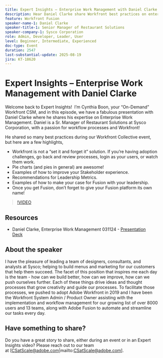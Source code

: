 ```yaml
---
title: Expert Insights – Enterprise Work Management with Daniel Clarke
description: Hear Daniel Clarke share Workfront best practices on enterprise work management, adoption, leadership metrics, and Fusion strategies for success.
feature: Workfront Fusion
speaker-name-1: Daniel Clarke
speaker-title-1: Senior Manager of Restaurant Solutions
speaker-company-1: Sysco Corporation
role: Admin, Developer, Leader, User
level: Beginner, Intermediate, Experienced
doc-type: Event
duration: 2547
last-substantial-update: 2025-08-19
jira: KT-18620
---
```


# Expert Insights – Enterprise Work Management with Daniel Clarke

Welcome back to Expert Insights!  I’m Cynthia Boon, your “On-Demand” Workfront CSM, and in this episode, we have a fabulous presentation with Daniel Clarke where he shares his expertise on Enterprise Work Management. Daniel is a Sr. Manager of Restaurant Solutions at Sysco Corporation, with a passion for workflow processes and Workfront!  

He shared so many best practices during our Workfront Collective event, but here are a few highlights,
 
 * Workfront is not a “set it and forget it” solution. If you’re having adoption challenges, go back and review processes, login as your users, or watch them work. 
 * Pie charts (and pies in general) are awesome! 
 * Examples of how to improve your Stakeholder experience. 
 * Recommendations for Leadership Metrics. 
 * Examples of how to make your case for Fusion with your leadership. 
 * Once you get Fusion, don’t forget to give your Fusion platform its own name!  

>[!VIDEO](https://video.tv.adobe.com/v/3469898/?learn=on&enablevpops)

## Resources

 * Daniel Clarke, Enterprise Work Management 031124 - [Presentation Deck](https://nam04.safelinks.protection.outlook.com/?url=https://cdn.experience.workfront.com/Training/Guides/Customer+Success+at+Scale/Adobe+Workfront+Collective+-+Daniel+Clarke+-+March+2024.pdf&data=05|02|csatscale@adobe.com|4308ae2a6beb4130dc6f08dc4926eafc|fa7b1b5a7b34438794aed2c178decee1|0|0|638465678712329711|Unknown|TWFpbGZsb3d8eyJWIjoiMC4wLjAwMDAiLCJQIjoiV2luMzIiLCJBTiI6Ik1haWwiLCJXVCI6Mn0=|0|||&sdata=y14IXCdSk8laYXyfuLcjFNjBDeDjwZZu33nFJmxbx4E=&reserved=0) 

## About the speaker

I have the pleasure of leading a team of designers, consultants, and analysts at Sysco; helping to build menus and marketing for our customers that help them succeed. The facet of this position that inspires me each day is the team - how can we build better, how can we improve, how can we push ourselves further. Each of these things drive ideas and thought processes that grow creativity and guide our processes. To facilitate those processes, we pushed to adopt Adobe Workfront in 2019 and I have been the Workfront System Admin / Product Owner assisting with the implementation and workflow management for our growing list of over 8000 users and 13 teams, along with Adobe Fusion to automate and streamline our tasks every day. 

## Have something to share?

Do you have a great story to share, either during an event or in an Expert Insights video? Please reach out to our team at [CSatScale@adobe.com|mailto:CSatScale@adobe.com].



